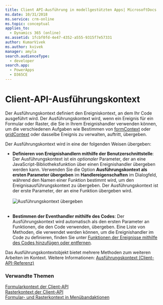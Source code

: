 ```yaml
---
title: Client API-Ausführung in modellgestützten Apps| MicrosoftDocs
ms.date: 10/31/2018
ms.service: crm-online
ms.topic: conceptual
applies_to:
  - Dynamics 365 (online)
ms.assetid: 1fcbf0fd-4e47-4352-a555-9315f7e57331
author: KumarVivek
ms.author: kvivek
manager: amyla
search.audienceType:
  - developer
search.app:
  - PowerApps
  - D365CE
---
```

# <a name="client-api-execution-context"></a>Client-API-Ausführungskontext



Der Ausführungskontext definiert den Ereigniskontext, an dem Ihr Code ausgeführt wird. Der Ausführungskontext wird, wenn ein Ereignis für ein Formular oder Raster, die Sie in Ihrem Ereignishandler verwenden können, um die verschiedenen Aufgaben wie Bestimmen von [formContext](clientapi-form-context.md) oder [gridContext](clientapi-grid-context.md) oder dasselbe Ereignis zu verwalten, auftritt, übergeben. 

Der Ausführungskontext wird in eine der folgenden Weisen übergeben:

- **Definieren von Ereignishandlern mithilfe der Benutzerschnittstelle**: Der Ausführungskontext ist ein *optionaler* Parameter, der an eine JavaScript-Bibliotheksfunktion über einen Ereignishandler übergeben werden kann. Verwenden Sie die Option **Ausführungskontext als ersten Parameter übergeben** im **Handlereigenschaften** im Dialogfeld, während den Namen einer Funktion bestimmt wird, um den Ereignisausführungskontext zu übergeben. Der Ausführungskontext ist der erste Parameter, der an eine Funktion übergeben wird.<br/><br/>
![Ausführungskontext übergeben](../media/ClientAPI-PassExecutionContext.png)<br/><br/>

- **Bestimmen der Eventhandler mithilfe des Codes**: Der Ausführungskontext wird automatisch als den ersten Parameter an Funktionen, die den Code verwenden, übergeben. Eine Liste von Methoden, die verwendet werden können, um die Ereignishandler im Code zu definieren, finden Sie unter [Funktionen der Ereignisse mithilfe des Codes hinzufügen oder entfernen](events-forms-grids.md#add-or-remove-event-handler-function-to-event-using-code). 

Das Ausführungskontextobjekt bietet mehrere Methoden zum weiteren Arbeiten im Kontext. Weitere Informationen: [Ausführungskontext (Client-API-Referenz)](reference/execution-context.md)


### <a name="related-topics"></a>Verwandte Themen

 [Formularkontext der Client-API](clientapi-form-context.md)<br>
 [Rasterkontext der Client-API](clientapi-grid-context.md)<br>
 [Formular- und Rasterkontext in Menübandaktionen](../pass-data-page-parameter-ribbon-actions.md#form-and-grid-context-in-ribbon-actions)



